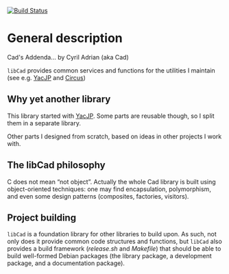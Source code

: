 [![Build Status](https://travis-ci.org/cadrian/libcad.png?branch=master)](https://travis-ci.org/cadrian/libcad)

# General description

Cad's Addenda... by Cyril Adrian (aka Cad)

`libCad` provides common services and functions for the utilities I
maintain (see e.g. [YacJP](https://github.com/cadrian/yacjp) and [Circus](https://github.com/cadrian/circus))

## Why yet another library

This library started with
[YacJP](https://github.com/cadrian/yacjp). Some parts are reusable
though, so I split them in a separate library.

Other parts I designed from scratch, based on ideas in other projects I work with.

## The libCad philosophy

C does not mean “not object”. Actually the whole Cad library is built
using object-oriented techniques: one may find encapsulation,
polymorphism, and even some design patterns (composites, factories,
visitors).

## Project building

`libCad` is a foundation library for other libraries to build upon. As
such, not only does it provide common code structures and functions,
but `libCad` also provides a build framework (*release.sh* and
*Makefile*) that should be able to build well-formed Debian packages
(the library package, a development package, and a documentation
package).
